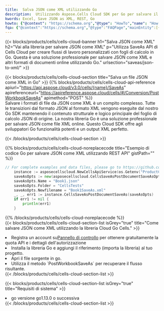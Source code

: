 ```yaml
---
title:  Salva JSON come XML utilizzando Go
description:  Utilizzando Aspose.Cells Cloud SDK per Go per salvare il file in formato JSON come file in formato XML.
kwords: Excel, Save JSON as XML, REST, Go
howto: {"@context": "https://schema.org","@type": "HowTo","name": "How to save JSON as XML using the Cells Cloud Go library.","description": "How to save JSON as XML using the Cells Cloud Go library.","image": {"@type": "ImageObject"},"url": "/go/saveas/json-to-xml/","step": [{ "@type": "HowToStep","name": "How to save JSON as XML using the Cells Cloud Go library. step 1", "image": {"@type": "ImageObject",},"url": "/go/saveas/json-to-xml/","text": "Register an account at <a href='https://dashboard.aspose.cloud/'>Dashboard</a> to get free API quota & authorization details",},{ "@type": "HowToStep","name": "How to save JSON as XML using the Cells Cloud Go library. step 1", "image": {"@type": "ImageObject",},"url": "/go/saveas/json-to-xml/","text": "Install Go library and add the reference (import the library) to your project.",},{ "@type": "HowToStep","name": "How to save JSON as XML using the Cells Cloud Go library. step 1", "image": {"@type": "ImageObject",},"url": "/go/saveas/json-to-xml/","text": "Open the source file in go.",},{ "@type": "HowToStep","name": "How to save JSON as XML using the Cells Cloud Go library. step 1", "image": {"@type": "ImageObject",},"url": "/go/saveas/json-to-xml/","text": "Use the `PostWorkbookSaveAs` method to retrieve the resulting stream.",}, ],"supply": {"@type": "HowToSupply","name": "document"},"tool": [{"@type": "HowToTool","name": "Goland, Visual Studio Code, Eclipse"},{"@type": "HowToTool","name": "Aspose Cells"}],"totalTime": "PT6M"}
fqa: {"@context":"https://schema.org","@type":"FAQPage","mainEntity":[{"@type":"Question","name":"Why save file as other formats file in C# using REST API?","acceptedAnswer":{"@type":"Answer","text":"Documents are encoded in many ways, and some files may be incompatible with the software you use. To open and read such files, just save them as appropriate file formats.<br/><ol><li>Install .NET SDK and add the reference (import the library) to your project.</li><li>Open the source file in C# using REST API.</li><li>Call the PostWorkbookSaveAsRequest() method, passing an output filename with required extension.</li><li>Get the result of save as a separate file.</li></ol>"}},{"@type":"Question","name":"What file formats can I save as with your C# library?","acceptedAnswer":{"@type":"Answer","text":"We support a variety of file formats for conversion using .NET library, including XLSX, Excel, xls , PDF, CSV, HTML, Markdown, XML, PNG, JPG, TIFF, Json, TXT and many more."}},{"@type":"Question","name":"What is the maximum allowed file size for conversion using this .NET library?","acceptedAnswer":{"@type":"Answer","text":"There are no file size limits for format conversions using .NET library."}}]}
---
```

{{< blocks/products/cells/cells-cloud-banner h1="Salva JSON come XML" h2="Vai alla libreria per salvare JSON come XML" p="Utilizza SaveAs API di Cells Cloud per creare flussi di lavoro personalizzati con fogli di calcolo in Go. Questa è una soluzione professionale per salvare JSON come XML e altri formati di documenti online utilizzando Go." urlsection="saveas/json-to-xml/" >}}

{{< blocks/products/cells/cells-cloud-section title="Salva un file JSON come XML in Go" >}}
{{% blocks/products/cells/cells-cloud-api-reference apiurl="https://api.aspose.cloud/v3.0/cells/{name}/SaveAs" apireferenceurl="https://apireference.aspose.cloud/cells/#/Conversion/PostWorkbookSaveAs" apimethod="POST" %}}
<br/>
Salvare i formati di file da JSON come XML è un compito complesso. Tutte le transizioni dal formato JSON al formato XML vengono eseguite dal nostro Go SDK mantenendo il contenuto strutturale e logico principale del foglio di calcolo JSON di origine. La nostra libreria Go è una soluzione professionale per salvare JSON come file XML online. Questo Cloud SDK offre agli sviluppatori Go funzionalità potenti e un output XML perfetto.

{{< /blocks/products/cells/cells-cloud-section >}}

{{% blocks/products/cells/cells-cloud-noreplacecode title="Esempio di codice Go per salvare JSON come XML utilizzando REST API" gistPath="" %}}
  
```go
// For complete examples and data files, please go to https://github.com/aspose-cells-cloud/aspose-cells-cloud-go/
    instance := asposecellscloud.NewCellsApiService(os.Getenv("ProductClientId"), os.Getenv("ProductClientSecret"))
    saveAsOpts := new(asposecellscloud.CellsSaveAsPostDocumentSaveAsOpts)
    saveAsOpts.Name = "Book1.json"
    saveAsOpts.Folder = "CellsTests"
    saveAsOpts.Newfilename = "Book1SaveAs.xml"
    _, _, err1 := instance.CellsSaveAsPostDocumentSaveAs(saveAsOpts)
    if err1 != nil {
	    println(err1)
    }
```
  
{{% /blocks/products/cells/cells-cloud-noreplacecode %}}
<br/>
{{< blocks/products/cells/cells-cloud-section-list isGrey="true" title="Come salvare JSON come XML utilizzando la libreria Cloud Go Cells." >}}
<li> Registra un account su<a href="https://dashboard.aspose.cloud/">Pannello di controllo</a> per ottenere gratuitamente la quota API e i dettagli dell'autorizzazione</li>
<li>Installa la libreria Go e aggiungi il riferimento (importa la libreria) al tuo progetto.</li>
<li>Apri il file sorgente in go.</li>
<li>Utilizza il metodo `PostWorkbookSaveAs` per recuperare il flusso risultante.</li>
{{< /blocks/products/cells/cells-cloud-section-list >}}

{{< blocks/products/cells/cells-cloud-section-list isGrey="true" title="Requisiti di sistema" >}}
<li>go versione go1.13.0 o successiva</li>
{{< /blocks/products/cells/cells-cloud-section-list >}}
